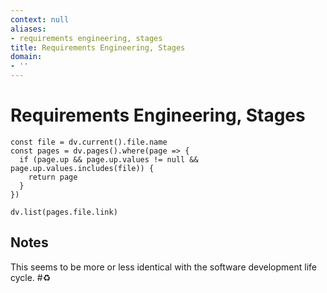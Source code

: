 ```yaml
---
context: null
aliases:
- requirements engineering, stages
title: Requirements Engineering, Stages
domain:
- ''
---
```


# Requirements Engineering, Stages

```dataviewjs
const file = dv.current().file.name
const pages = dv.pages().where(page => {
  if (page.up && page.up.values != null && page.up.values.includes(file)) {
    return page
  }
})

dv.list(pages.file.link)
```

## Notes

This seems to be more or less identical with the software development life cycle. #♻️
